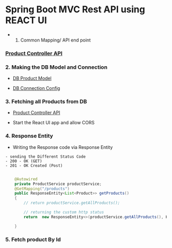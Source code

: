 # Spring Boot MVC Rest API using REACT UI 

- 1.  Common Mapping/ API end point 
### [Product Controller API](src/main/java/com/jspring6/springecomwebapp/controller/ProductController.java)


### 2. Making the DB Model and Connection

- [ DB Product Model](src/main/java/com/jspring6/springecomwebapp/model/Product.java)

- [DB Connection Config](src/main/resources/application.properties)


### 3. Fetching all Products from DB 

- [Product Controller API ](src/main/java/com/jspring6/springecomwebapp/controller/ProductController.java)


- Start the React UI app and allow CORS 

### 4. Response Entity 

- Writing the Response code via Response Entity 
```
- sending the Different Status Code
- 200 - OK (GET)
- 201 - OK Created (Post)
```

```java

    @Autowired
    private ProductService productService;
    @GetMapping("/products")
    public ResponseEntity<List<Product>> getProducts()
    {
        // return productService.getAllProducts();

        // returning the custom http status 
        return  new ResponseEntity<>(productService.getAllProducts(), HttpStatus.ACCEPTED);

    }

```

### 5. Fetch product By Id


